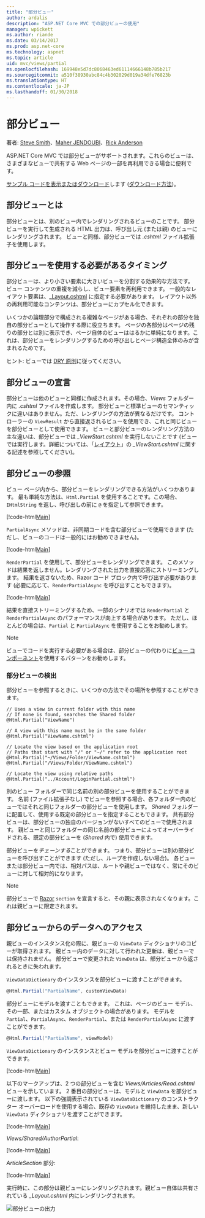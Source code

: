 ```yaml
---
title: "部分ビュー"
author: ardalis
description: "ASP.NET Core MVC での部分ビューの使用"
manager: wpickett
ms.author: riande
ms.date: 03/14/2017
ms.prod: asp.net-core
ms.technology: aspnet
ms.topic: article
uid: mvc/views/partial
ms.openlocfilehash: 169948e5d7dc8068463ed61114666148b785b217
ms.sourcegitcommit: a510f38930abc84c4b302029d019a34dfe76823b
ms.translationtype: HT
ms.contentlocale: ja-JP
ms.lasthandoff: 01/30/2018
---
```

# <a name="partial-views"></a>部分ビュー

著者: [Steve Smith](https://ardalis.com/)、[Maher JENDOUBI](https://twitter.com/maherjend)、[Rick Anderson](https://twitter.com/RickAndMSFT)

ASP.NET Core MVC では部分ビューがサポートされます。これらのビューは、さまざまなビューで共有する Web ページの一部を再利用できる場合に便利です。

[サンプル コードを表示またはダウンロード](https://github.com/aspnet/Docs/tree/master/aspnetcore/mvc/views/partial/sample)します ([ダウンロード方法](xref:tutorials/index#how-to-download-a-sample))。

## <a name="what-are-partial-views"></a>部分ビューとは

部分ビューとは、別のビュー内でレンダリングされるビューのことです。 部分ビューを実行して生成される HTML 出力は、呼び出し元 (または親) のビューにレンダリングされます。 ビューと同様、部分ビューでは *.cshtml* ファイル拡張子を使用します。

## <a name="when-should-i-use-partial-views"></a>部分ビューを使用する必要があるタイミング

部分ビューは、より小さい要素に大きいビューを分割する効果的な方法です。 ビュー コンテンツの重複を減らし、ビュー要素を再利用できます。 一般的なレイアウト要素は、[_Layout.cshtml](layout.md) に指定する必要があります。 レイアウト以外の再利用可能なコンテンツは、部分ビューにカプセル化できます。

いくつかの論理部分で構成される複雑なページがある場合、それぞれの部分を独自の部分ビューとして操作する際に役立ちます。 ページの各部分はページの残りの部分とは別に表示でき、ページ自体のビューははるかに単純になります。これは、部分ビューをレンダリングするための呼び出しとページ構造全体のみが含まれるためです。

ヒント: ビューでは [DRY 原則](http://deviq.com/don-t-repeat-yourself/)に従ってください。

## <a name="declaring-partial-views"></a>部分ビューの宣言

部分ビューは他のビューと同様に作成されます。その場合、*Views* フォルダー内に *.cshtml* ファイルを作成します。 部分ビューと標準ビューのセマンティックに違いはありません。ただ、レンダリングの方法が異なるだけです。 コントローラーの `ViewResult` から直接返されるビューを使用でき、これと同じビューを部分ビューとして使用できます。 ビューと部分ビューのレンダリング方法の主な違いは、部分ビューでは *_ViewStart.cshtml* を実行しないことです (ビューでは実行します。詳細については、「[レイアウト](layout.md)」の *_ViewStart.cshtml* に関する記述を参照してください)。

## <a name="referencing-a-partial-view"></a>部分ビューの参照

ビュー ページ内から、部分ビューをレンダリングできる方法がいくつかあります。 最も単純な方法は、`Html.Partial` を使用することです。この場合、`IHtmlString` を返し、呼び出しの前に `@` を指定して参照できます。

[!code-html[Main](partial/sample/src/PartialViewsSample/Views/Home/About.cshtml?range=9)]

`PartialAsync` メソッドは、非同期コードを含む部分ビューで使用できます (ただし、ビューのコードは一般的にはお勧めできません)。

[!code-html[Main](partial/sample/src/PartialViewsSample/Views/Home/About.cshtml?range=8)]

`RenderPartial` を使用して、部分ビューをレンダリングできます。 このメソッドは結果を返しません。レンダリングされた出力を直接応答にストリーミングします。 結果を返さないため、Razor コード ブロック内で呼び出す必要があります (必要に応じて、`RenderPartialAsync` を呼び出すこともできます)。

[!code-html[Main](partial/sample/src/PartialViewsSample/Views/Home/About.cshtml?range=10-12)]

結果を直接ストリーミングするため、一部のシナリオでは `RenderPartial` と `RenderPartialAsync` のパフォーマンスが向上する場合があります。 ただし、ほとんどの場合は、`Partial` と `PartialAsync` を使用することをお勧めします。

> [!NOTE]
> ビューでコードを実行する必要がある場合は、部分ビューの代わりに[ビュー コンポーネント](view-components.md)を使用するパターンをお勧めします。

### <a name="partial-view-discovery"></a>部分ビューの検出

部分ビューを参照するときに、いくつかの方法でその場所を参照することができます。

```text
// Uses a view in current folder with this name
// If none is found, searches the Shared folder
@Html.Partial("ViewName")

// A view with this name must be in the same folder
@Html.Partial("ViewName.cshtml")

// Locate the view based on the application root
// Paths that start with "/" or "~/" refer to the application root
@Html.Partial("~/Views/Folder/ViewName.cshtml")
@Html.Partial("/Views/Folder/ViewName.cshtml")

// Locate the view using relative paths
@Html.Partial("../Account/LoginPartial.cshtml")
```

別のビュー フォルダーで同じ名前の別の部分ビューを使用することができます。 名前 (ファイル拡張子なし) でビューを参照する場合、各フォルダー内のビューではそれと同じフォルダーの部分ビューを使用します。 *Shared* フォルダーに配置して、使用する既定の部分ビューを指定することもできます。 共有部分ビューは、部分ビューの独自のバージョンがないすべてのビューで使用されます。 親ビューと同じフォルダーの同じ名前の部分ビューによってオーバーライドされる、既定の部分ビューを (*Shared* 内で) 使用できます。

部分ビューを*チェーンする*ことができます。 つまり、部分ビューは別の部分ビューを呼び出すことができます (ただし、ループを作成しない場合)。 各ビューまたは部分ビュー内では、相対パスは、ルートや親ビューではなく、常にそのビューに対して相対的になります。

> [!NOTE]
> 部分ビューで [Razor](razor.md) `section` を宣言すると、その親に表示されなくなります。これは親ビューに限定されます。

## <a name="accessing-data-from-partial-views"></a>部分ビューからのデータへのアクセス

親ビューのインスタンス化の際に、親ビューの `ViewData` ディクショナリのコピーが取得されます。 親ビュー内のデータに対して行われた更新は、親ビューでは保持されません。 部分ビューで変更された `ViewData` は、部分ビューから返されるときに失われます。

`ViewDataDictionary` のインスタンスを部分ビューに渡すことができます。

```csharp
@Html.Partial("PartialName", customViewData)
   ```

部分ビューにモデルを渡すこともできます。 これは、ページのビュー モデル、その一部、またはカスタム オブジェクトの場合があります。 モデルを `Partial`、`PartialAsync`、`RenderPartial`、または `RenderPartialAsync` に渡すことができます。

```csharp
@Html.Partial("PartialName", viewModel)
   ```

`ViewDataDictionary` のインスタンスとビュー モデルを部分ビューに渡すことができます。

[!code-html[Main](partial/sample/src/PartialViewsSample/Views/Articles/Read.cshtml?range=15-16)]

以下のマークアップは、2 つの部分ビューを含む *Views/Articles/Read.cshtml* ビューを示しています。 2 番目の部分ビューは、モデルと `ViewData` を部分ビューに渡します。 以下の強調表示されている `ViewDataDictionary` のコンストラクター オーバーロードを使用する場合、既存の `ViewData` を維持したまま、新しい `ViewData` ディクショナリを渡すことができます。

[!code-html[Main](partial/sample/src/PartialViewsSample/Views/Articles/Read.cshtml)]

*Views/Shared/AuthorPartial*:

[!code-html[Main](partial/sample/src/PartialViewsSample/Views/Shared/AuthorPartial.cshtml)]

*ArticleSection* 部分:

[!code-html[Main](partial/sample/src/PartialViewsSample/Views/Articles/ArticleSection.cshtml)]

実行時に、この部分は親ビューにレンダリングされます。親ビュー自体は共有されている *_Layout.cshtml* 内にレンダリングされます。

![部分ビューの出力](partial/_static/output.png)
